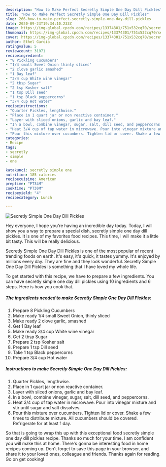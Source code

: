 ```yaml
---
description: "How to Make Perfect Secretly Simple One Day Dill Pickles"
title: "How to Make Perfect Secretly Simple One Day Dill Pickles"
slug: 266-how-to-make-perfect-secretly-simple-one-day-dill-pickles
date: 2020-09-23T19:34:10.233Z
image: https://img-global.cpcdn.com/recipes/13374301/751x532cq70/secretly-simple-one-day-dill-pickles-recipe-main-photo.jpg
thumbnail: https://img-global.cpcdn.com/recipes/13374301/751x532cq70/secretly-simple-one-day-dill-pickles-recipe-main-photo.jpg
cover: https://img-global.cpcdn.com/recipes/13374301/751x532cq70/secretly-simple-one-day-dill-pickles-recipe-main-photo.jpg
author: Ethel Garcia
ratingvalue: 5
reviewcount: 31071
recipeingredient:
- "8 Pickling Cucumbers"
- "1/4 small Sweet Onion thinly sliced"
- "2 clove garlic smashed"
- "1 Bay leaf"
- "3/4 cup White wine vinegar"
- "2 tbsp Sugar"
- "2 tsp Kosher salt"
- "1 tsp Dill seed"
- "1 tsp Black peppercorns"
- "3/4 cup Hot water"
recipeinstructions:
- "Quarter Pickles, lengthwise."
- "Place in 1 quart jar or non reactive container."
- "Layer with sliced onions, garlic and bay leaf."
- "In a bowl, combine vinegar, sugar, salt, dill seed, and peppercorns."
- "Heat 3/4 cup of tap water in microwave. Pour into vinegar mixture and stir until sugar and salt dissolves."
- "Pour this mixture over cucumbers. Tighten lid or cover. Shake a few times to distribute mixture. All cucumbers should be covered. Refrigerate for at least 1 day."
categories:
- Recipe
tags:
- secretly
- simple
- one

katakunci: secretly simple one 
nutrition: 185 calories
recipecuisine: American
preptime: "PT34M"
cooktime: "PT30M"
recipeyield: "4"
recipecategory: Lunch

---
```



![Secretly Simple One Day Dill Pickles](https://img-global.cpcdn.com/recipes/13374301/751x532cq70/secretly-simple-one-day-dill-pickles-recipe-main-photo.jpg)

Hey everyone, I hope you're having an incredible day today. Today, I will show you a way to prepare a special dish, secretly simple one day dill pickles. It is one of my favorites food recipes. This time, I will make it a little bit tasty. This will be really delicious.



Secretly Simple One Day Dill Pickles is one of the most popular of recent trending foods on earth. It's easy, it's quick, it tastes yummy. It's enjoyed by millions every day. They are fine and they look wonderful. Secretly Simple One Day Dill Pickles is something that I have loved my whole life.


To get started with this recipe, we have to prepare a few ingredients. You can have secretly simple one day dill pickles using 10 ingredients and 6 steps. Here is how you cook that.

<!--inarticleads1-->

##### The ingredients needed to make Secretly Simple One Day Dill Pickles:

1. Prepare 8 Pickling Cucumbers
1. Make ready 1/4 small Sweet Onion, thinly sliced
1. Make ready 2 clove garlic, smashed
1. Get 1 Bay leaf
1. Make ready 3/4 cup White wine vinegar
1. Get 2 tbsp Sugar
1. Prepare 2 tsp Kosher salt
1. Prepare 1 tsp Dill seed
1. Take 1 tsp Black peppercorns
1. Prepare 3/4 cup Hot water




<!--inarticleads2-->

##### Instructions to make Secretly Simple One Day Dill Pickles:

1. Quarter Pickles, lengthwise.
1. Place in 1 quart jar or non reactive container.
1. Layer with sliced onions, garlic and bay leaf.
1. In a bowl, combine vinegar, sugar, salt, dill seed, and peppercorns.
1. Heat 3/4 cup of tap water in microwave. Pour into vinegar mixture and stir until sugar and salt dissolves.
1. Pour this mixture over cucumbers. Tighten lid or cover. Shake a few times to distribute mixture. All cucumbers should be covered. Refrigerate for at least 1 day.




So that is going to wrap this up with this exceptional food secretly simple one day dill pickles recipe. Thanks so much for your time. I am confident you will make this at home. There's gonna be interesting food in home recipes coming up. Don't forget to save this page in your browser, and share it to your loved ones, colleague and friends. Thanks again for reading. Go on get cooking!
